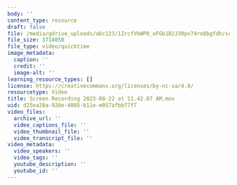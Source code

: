 ```yaml
---
body: ''
content_type: resource
draft: false
file: /media/gdrive_uploads/abc123/1ZrcfVbWP8_uFGb1B2J30pv74ro8bgfdh/screen-recording-2023-08-22-at-114207-am.mov
file_size: 3718050
file_type: video/quicktime
image_metadata:
  caption: ''
  credit: ''
  image-alt: ''
learning_resource_types: []
license: https://creativecommons.org/licenses/by-nc-sa/4.0/
resourcetype: Video
title: Screen Recording 2023-08-22 at 11.42.07 AM.mov
uid: d25ea28a-920e-4805-b11e-e057afbb77f7
video_files:
  archive_url: ''
  video_captions_file: ''
  video_thumbnail_file: ''
  video_transcript_file: ''
video_metadata:
  video_speakers: ''
  video_tags: ''
  youtube_description: ''
  youtube_id: ''
---
```

